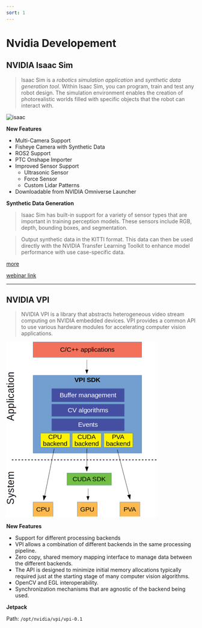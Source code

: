 ```yaml
---
sort: 1
---
```


# Nvidia Developement

## NVIDIA Isaac Sim

> Isaac Sim is a *robotics simulation application* and *synthetic data generation tool*. Within Isaac Sim, you can program, train and test any robot design. The simulation environment enables the creation of photorealistic worlds filled with specific objects that the robot can interact with.

![isaac](https://developer.nvidia.com/sites/default/files/akamai/isaac/images/IsaacSim_with_ROS_StereoCamera.png)

**New Features**

- Multi-Camera Support
- Fisheye Camera with Synthetic Data
- ROS2 Support
- PTC Onshape Importer
- Improved Sensor Support
  - Ultrasonic Sensor
  - Force Sensor
  - Custom Lidar Patterns
- Downloadable from NVIDIA Omniverse Launcher

**Synthetic Data Generation**

> Isaac Sim has built-in support for a variety of sensor types that are important in training perception models. These sensors include RGB, depth, bounding boxes, and segmentation.

> Output synthetic data in the KITTI format. This data can then be used directly with the NVIDIA Transfer Learning Toolkit to enhance model performance with use case-specific data.

[more](https://developer.nvidia.com/blog/nvidia-isaac-sim-on-omniverse-now-available-in-open-beta/)

[webinar link](https://www.nvidia.com/en-us/on-demand/session/gtcspring21-s31824/)

---

## NVIDIA VPI

> NVIDIA VPI is a library that abstracts heterogeneous video stream computing on NVIDIA embedded devices. VPI provides a common API to use various hardware modules for accelerating computer vision applications. 

![architecture](images/Arch_overview.png)

**New Features**
- Support for different processing backends
- VPI allows a combination of different backends in the same processing pipeline.
- Zero copy, shared memory mapping interface to manage data between the different backends.
- The API is designed to minimize initial memory allocations typically required just at the starting stage of many computer vision algorithms.
- OpenCV and EGL interoperability.
- Synchronization mechanisms that are agnostic of the backend being used.


**Jetpack**

Path: `/opt/nvidia/vpi/vpi-0.1`

